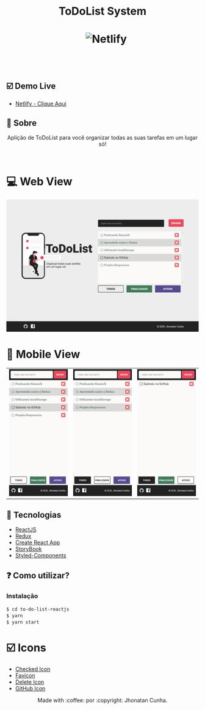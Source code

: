 
<h1 align="center">ToDoList System<h1>
<p align="center">
<img src="https://img.shields.io/github/repo-size/jhonatancunha/to-do-list-reactjs" alt="">
<img src="https://img.shields.io/github/license/jhonatancunha/to-do-list-reactjs" alt="">
<img src="https://img.shields.io/github/last-commit/jhonatancunha/to-do-list-reactjs" alt="">
<img alt="Netlify" src="https://img.shields.io/netlify/87c6609a-fb3f-47c6-87d7-83f4922ef4ca?style=plastic">
</p>

<br>


## :ballot_box_with_check: Demo Live
- [Netlify - Clique Aqui](https://todoclick.netlify.app/)

## :bookmark: Sobre


<p align="center">
    Aplição de ToDoList para você organizar todas as suas tarefas em um lugar só!
</p>

<br>

# :computer: Web View
<p align="center">
    <img src="img/web.png" alt="">
</p>

# :iphone: Mobile View

<table align="center">
    <tr>
        <td><img src="img/mob.png" alt=""></td>
        <td><img src="img/mob2.png" alt=""></td>
        <td><img src="img/mob3.png" alt=""></td>
    </tr>
 </table>



## 🚀 Tecnologias

- [ReactJS](https://pt-br.reactjs.org/)
- [Redux](https://redux.js.org/)
- [Create React App](https://pt-br.reactjs.org/docs/create-a-new-react-app.html)
- [StoryBook](https://storybook.js.org/)
- [Styled-Components](https://styled-components.com/)

## ❓ Como utilizar?

### Instalação

```bash
$ cd to-do-list-reactjs
$ yarn
$ yarn start
```

# :ballot_box_with_check: Icons

- [Checked Icon](https://www.flaticon.com/free-icon/check-mark_1442912?term=checked&page=1&position=22)
- [Favicon](https://www.flaticon.com/free-icon/tasks_3039569?term=task&page=1&position=3)
- [Delete Icon](https://www.flaticon.com/free-icon/wrong_2673158?term=delete&page=1&position=94)
- [GitHub Icon](https://www.flaticon.com/free-icon/github_2111425?term=github&page=1&position=1)


<p align="center">
Made with :coffee: por :copyright: Jhonatan Cunha.
</p>
